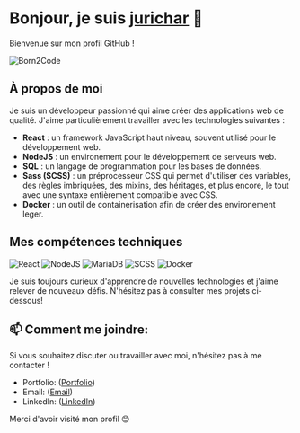 # Bonjour, je suis [jurichar](https://profile.intra.42.fr/users/jurichar) 👋

Bienvenue sur mon profil GitHub !

![Born2Code](https://badgen.net/badge/Born2Code/jurichar/orange?cache=86400&icon=https://meta.intra.42.fr/assets/42_logo-7dfc9110a5319a308863b96bda33cea995046d1731cebb735e41b16255106c12.svg)

<!-- [![42 Paris](https://badge42.vercel.app/api/stats/jurichar?privacyName=true&privacyEmail=true)](https://github.com/jurichar) -->

## À propos de moi

Je suis un développeur passionné qui aime créer des applications web de qualité. J'aime particulièrement travailler avec les technologies suivantes :

- **React** : un framework JavaScript haut niveau, souvent utilisé pour le développement web.
- **NodeJS** : un environement pour le développement de serveurs web.
- **SQL** : un langage de programmation pour les bases de données.
- **Sass (SCSS)** : un préprocesseur CSS qui permet d'utiliser des variables, des règles imbriquées, des mixins, des héritages, et plus encore, le tout avec une syntaxe entièrement compatible avec CSS.
- **Docker** : un outil de containerisation afin de créer des environement leger.
<!-- - Et d'autres technologies web... -->

## Mes compétences techniques

![React](https://img.shields.io/badge/-React-61DAFB?logo=react&logoColor=white&style=for-the-badge)
![NodeJS](https://img.shields.io/badge/node.js-6DA55F?style=for-the-badge&logo=node.js&logoColor=white)
![MariaDB](https://img.shields.io/badge/MariaDB-003545?style=for-the-badge&logo=mariadb&logoColor=white)
![SCSS](https://img.shields.io/badge/-SCSS-CC6699?logo=sass&logoColor=white&style=for-the-badge)
![Docker](https://img.shields.io/badge/docker-%230db7ed.svg?style=for-the-badge&logo=docker&logoColor=white)


Je suis toujours curieux d'apprendre de nouvelles technologies et j'aime relever de nouveaux défis. N'hésitez pas à consulter mes projets ci-dessous!

## 📫 Comment me joindre:

Si vous souhaitez discuter ou travailler avec moi, n'hésitez pas à me contacter !

- Portfolio: ([Portfolio](https://jurichar.vercel.app/))
- Email: ([Email](mailto:julienrichard.emp@gmail.com))
- LinkedIn: ([LinkedIn](https://www.linkedin.com/in/julien-rchd/))

Merci d'avoir visité mon profil 😊
